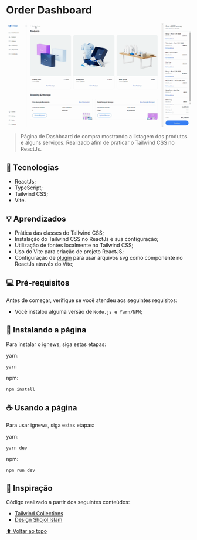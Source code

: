 # Order Dashboard

<img src=".github/gif-preview.gif" alt="Dashboard">

> Página de Dashboard de compra mostrando a listagem dos produtos e alguns serviços. Realizado afim de praticar o Tailwind CSS no ReactJs.

## 🚀 Tecnologias

* ReactJs;
* TypeScript;
* Tailwind CSS;
* Vite.

## 💡 Aprendizados

* Prática das classes do Tailwind CSS;
* Instalação do Tailwind CSS no ReactJs e sua configuração;
* Utilização de fontes localmente no Tailwind CSS;
* Uso do Vite para criação de projeto ReactJS;
* Configuração de [plugin](https://www.npmjs.com/package/vite-plugin-svgr) para usar arquivos svg como componente no ReactJs através do Vite;

## 💻 Pré-requisitos

Antes de começar, verifique se você atendeu aos seguintes requisitos:

* Você instalou alguma versão de `Node.js e Yarn/NPM`;

## 🚀 Instalando a página

Para instalar o ignews, siga estas etapas:

yarn:
```
yarn
```

npm:
```
npm install
```

## ☕ Usando a página

Para usar ignews, siga estas etapas:

yarn:
```
yarn dev
```

npm:
```
npm run dev

```

## 🔔 Inspiração

Código realizado a partir dos seguintes conteúdos:

* [Tailwind Collections](https://www.youtube.com/channel/UCgz_8CY-6QVIrVuwA6CpZNA)
* [Design Shojol Islam](https://dribbble.com/shots/17284635-Order-details-page-v2-SwagUp)

[⬆ Voltar ao topo](#orderdashboard)<br>
